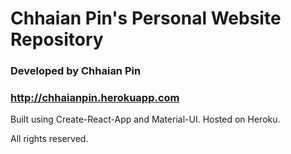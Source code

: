 # Chhaian Pin's Personal Website Repository
### Developed by Chhaian Pin
### http://chhaianpin.herokuapp.com

Built using Create-React-App and Material-UI. Hosted on Heroku.

All rights reserved.
